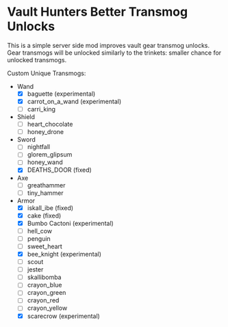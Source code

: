 # Vault Hunters Better Transmog Unlocks

This is a simple server side mod improves vault gear transmog unlocks. 
Gear transmogs will be unlocked similarly to the trinkets: smaller chance for unlocked transmogs.

Custom Unique Transmogs:
- Wand
  - [x] baguette (experimental)
  - [x] carrot_on_a_wand (experimental)
  - [ ] carri_king
- Shield
  - [ ] heart_chocolate
  - [ ] honey_drone 
- Sword
  - [ ] nightfall
  - [ ] glorem_glipsum 
  - [ ] honey_wand
  - [x] DEATHS_DOOR (fixed)
- Axe
  - [ ] greathammer 
  - [ ] tiny_hammer 
- Armor
  - [x] iskall_ibe (fixed)
  - [x] cake (fixed)
  - [x] Bumbo Cactoni (experimental)
  - [ ] hell_cow
  - [ ] penguin
  - [ ] sweet_heart
  - [x] bee_knight (experimental)
  - [ ] scout 
  - [ ] jester
  - [ ] skallibomba
  - [ ] crayon_blue
  - [ ] crayon_green
  - [ ] crayon_red
  - [ ] crayon_yellow 
  - [x] scarecrow (experimental)